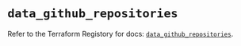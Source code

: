 # `data_github_repositories`

Refer to the Terraform Registory for docs: [`data_github_repositories`](https://registry.terraform.io/providers/integrations/github/5.30.1/docs/data-sources/repositories).
